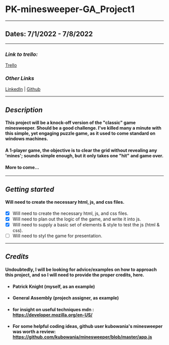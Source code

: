 # PK-minesweeper-GA_Project1

---

## Dates: 7/1/2022 - 7/8/2022

---

### **_Link to trello:_**
[Trello](https://trello.com/invite/b/SmlDjLZn/06fb2aaf3f96c9f70fb4c217412c0d45/ga-project-1)

### **_Other Links_**

[LinkedIn](https://www.linkedin.com/in/patrick-f-knight/) | [Github](https://www.github.com/pfknight8)

---

## **_Description_**

#### This project will be a knock-off version of the "classic" game minesweeper. Should be a good challenge. I've killed many a minute with this simple, yet engaging puzzle game, as it used to come standard on windows machines.
#### A 1-player game, the objective is to clear the grid without revealing any 'mines'; sounds simple enough, but it only takes one "hit" and game over.
#### More to come...

---

## **_Getting started_**

#### Will need to create the necessary html, js, and css files.

- [x] Will need to create the necessary html, js, and css files.
- [x] Will need to plan out the logic of the game, and write it into js.
- [x] Will need to supply a basic set of elements & style to test the js (html & css).
- [ ] Will need to styl the game for presentation.

---

## **_Credits_**

#### Undoubtedly, I will be looking for advice/examples on how to approach this project, and so I will need to provide the proper credits, here.

- #### Patrick Knight (myself, as an example)
- #### General Assembly (projech assigner, as example)
- #### for insight on useful techniques mdn : https://developer.mozilla.org/en-US/
- #### For some helpful coding ideas, github user kubowania's minesweeper was worth a review: https://github.com/kubowania/minesweeper/blob/master/app.js